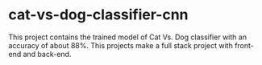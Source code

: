# cat-vs-dog-classifier-cnn
This project contains the trained model of Cat Vs. Dog classifier with an accuracy of about 88%. This projects make a full stack project with front-end and back-end.
